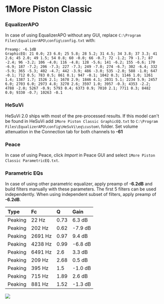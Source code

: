 # 1More Piston Classic

### EqualizerAPO
In case of using EqualizerAPO without any GUI, replace `C:\Program Files\EqualizerAPO\config\config.txt`
with:
```
Preamp: -6.1dB
GraphicEQ: 21 0.0; 23 6.0; 25 5.8; 28 5.2; 31 4.5; 34 3.8; 37 3.3; 41 2.6; 45 2.0; 49 1.5; 54 0.8; 60 -0.0; 66 -0.7; 72 -1.2; 79 -1.7; 87 -2.4; 96 -3.2; 106 -4.0; 116 -4.8; 128 -5.6; 141 -6.2; 155 -6.6; 170 -6.9; 187 -7.2; 206 -7.3; 227 -7.3; 249 -7.0; 274 -6.7; 302 -6.4; 332 -5.9; 365 -5.3; 402 -4.7; 442 -3.9; 486 -3.0; 535 -2.0; 588 -1.0; 647 -0.1; 712 0.5; 783 0.5; 861 0.1; 947 -0.1; 1042 0.3; 1146 1.0; 1261 1.4; 1387 1.7; 1526 2.1; 1678 2.9; 1846 4.1; 2031 5.1; 2234 5.9; 2457 6.0; 2703 6.0; 2973 4.8; 3270 2.6; 3597 1.0; 3957 -0.3; 4353 -2.2; 4788 -2.0; 5267 -0.9; 5793 0.4; 6373 0.9; 7010 2.1; 7711 0.3; 8482 0.0; 9330 -0.7; 10263 -0.1
```

### HeSuVi
HeSuVi 2.0 ships with most of the pre-processed results. If this model can't be found in HeSuVi add
`1More Piston Classic GraphicEQ.txt` to `C:\Program Files\EqualizerAPO\config\HeSuVi\eq\custom\` folder.
Set volume attenuation in the Connection tab for both channels to **-61**

### Peace
In case of using Peace, click *Import* in Peace GUI and select `1More Piston Classic ParametricEQ.txt`.

### Parametric EQs
In case of using other parametric equalizer, apply preamp of **-6.2dB** and build filters manually
with these parameters. The first 5 filters can be used independently.
When using independent subset of filters, apply preamp of **-6.2dB**.

| Type    | Fc      |    Q | Gain    |
|:--------|:--------|:-----|:--------|
| Peaking | 22 Hz   | 0.73 | 6.3 dB  |
| Peaking | 202 Hz  | 0.62 | -7.9 dB |
| Peaking | 2691 Hz | 0.97 | 9.4 dB  |
| Peaking | 4238 Hz | 0.99 | -6.8 dB |
| Peaking | 6491 Hz | 2.6  | 3.3 dB  |
| Peaking | 209 Hz  | 2.68 | 0.5 dB  |
| Peaking | 395 Hz  | 1.5  | -1.0 dB |
| Peaking | 715 Hz  | 1.89 | 2.6 dB  |
| Peaking | 881 Hz  | 1.52 | -1.3 dB |

![](https://raw.githubusercontent.com/jaakkopasanen/AutoEq/master/results/rtings/sbaf-serious/1More%20Piston%20Classic/1More%20Piston%20Classic.png)